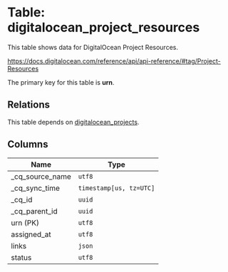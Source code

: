 # Table: digitalocean_project_resources

This table shows data for DigitalOcean Project Resources.

https://docs.digitalocean.com/reference/api/api-reference/#tag/Project-Resources

The primary key for this table is **urn**.

## Relations

This table depends on [digitalocean_projects](digitalocean_projects).

## Columns

| Name          | Type          |
| ------------- | ------------- |
|_cq_source_name|`utf8`|
|_cq_sync_time|`timestamp[us, tz=UTC]`|
|_cq_id|`uuid`|
|_cq_parent_id|`uuid`|
|urn (PK)|`utf8`|
|assigned_at|`utf8`|
|links|`json`|
|status|`utf8`|